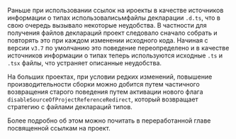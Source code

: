 Раньше при использовании ссылок на ироекты в качестве источников информации о типах использовалисьмфайлы декларации `.d.ts`, что в свою очередь вызывало некоторые неудобства. В частности для получения файлов деклараций проект следовало сначало собрать и повторять это при каждом изменении исходного кода. Начиная с версии `v3.7` по умолчанию это поведение переопределено и в качестве источников информации о типах теперь используются исходные `.ts` и `.tsx` файлы, что устраняет описанные неудобства.

На больших проектах, при условии редких изменений, повышение производительности сборки можно добится путем частичного возвращения старого поведения путем активации нового флага `disableSourceOfProjectReferenceRedirect`, который возвращает стратегию с файлами деклараций типов.

Более подробно об этом можно почитать в переработанной главе посвященной ссылкам на проект.